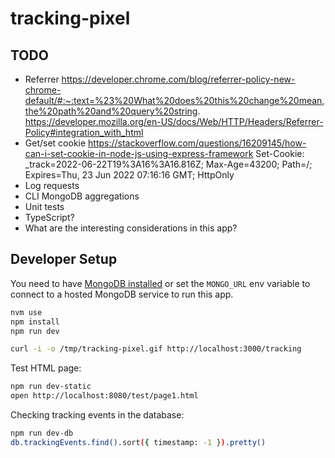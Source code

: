 # tracking-pixel

## TODO

* Referrer
  https://developer.chrome.com/blog/referrer-policy-new-chrome-default/#:~:text=%23%20What%20does%20this%20change%20mean,the%20path%20and%20query%20string.
  https://developer.mozilla.org/en-US/docs/Web/HTTP/Headers/Referrer-Policy#integration_with_html
* Get/set cookie
  https://stackoverflow.com/questions/16209145/how-can-i-set-cookie-in-node-js-using-express-framework
  Set-Cookie: _track=2022-06-22T19%3A16%3A16.816Z; Max-Age=43200; Path=/; Expires=Thu, 23 Jun 2022 07:16:16 GMT; HttpOnly
* Log requests
* CLI
  MongoDB aggregations
* Unit tests
* TypeScript?
* What are the interesting considerations in this app?

## Developer Setup

You need to have [MongoDB installed](https://www.mongodb.com/docs/manual/tutorial/install-mongodb-on-os-x/) or set the `MONGO_URL` env variable to connect to a hosted MongoDB service to run this app.

```sh
nvm use
npm install
npm run dev

curl -i -o /tmp/tracking-pixel.gif http://localhost:3000/tracking
```

Test HTML page:

```sh
npm run dev-static
open http://localhost:8080/test/page1.html
```

Checking tracking events in the database:

```sh
npm run dev-db
db.trackingEvents.find().sort({ timestamp: -1 }).pretty()
```